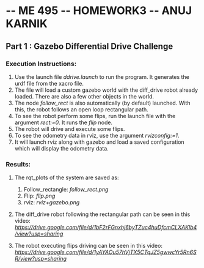 # -- ME 495 -- HOMEWORK3 -- ANUJ KARNIK 

## Part 1 : Gazebo Differential Drive Challenge

### Execution Instructions:
1. Use the launch file *ddrive.launch* to run the program. It generates the urdf file from the xacro file.
2. The file will load a custom gazebo world with the diff_drive robot already loaded. There are also a few other objects in the world.
3. The node *follow_rect* is also automatically (by default) launched. With this, the robot follows an open loop rectangular path.
4. To see the robot perform some flips, run the launch file with the argument *rect:=0*. It runs the *flip* node.
5. The robot will drive and execute some flips.
6. To see the odometry data in rviz, use the argument *rvizconfig:=1*.
7. It will launch rviz along with gazebo and load a saved configuration which will display the odometry data.

### Results:
1. The rqt_plots of the system are saved as:
    1. Follow_rectangle: *follow_rect.png*
    2. Flip: *flip.png*
    3. rviz: *rviz+gazebo.png*
2. The diff_drive robot following the rectangular path can be seen in this video:
*https://drive.google.com/file/d/1bF2rFGnxhj6byTZuc4huDfcmCLXAKlb4/view?usp=sharing*

3. The robot executing flips driving can be seen in this video: 
*https://drive.google.com/file/d/1yAYAOu57hVjTX5CTqJZ5gwwcYr5Rn6SR/view?usp=sharing*
